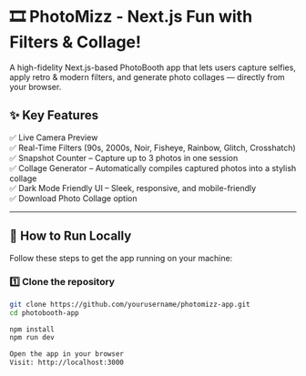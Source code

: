 # 🎞️ PhotoMizz - Next.js Fun with Filters & Collage!

A high-fidelity Next.js-based PhotoBooth app that lets users capture selfies, apply retro & modern filters, and generate photo collages — directly from your browser.


## ✨ Key Features

✅ Live Camera Preview  
✅ Real-Time Filters (90s, 2000s, Noir, Fisheye, Rainbow, Glitch, Crosshatch)  
✅ Snapshot Counter – Capture up to 3 photos in one session  
✅ Collage Generator – Automatically compiles captured photos into a stylish collage  
✅ Dark Mode Friendly UI – Sleek, responsive, and mobile-friendly  
✅ Download Photo Collage option  

---

## 🚀 How to Run Locally

Follow these steps to get the app running on your machine:

### 1️⃣ Clone the repository
```bash
git clone https://github.com/yourusername/photomizz-app.git
cd photobooth-app

npm install
npm run dev

Open the app in your browser
Visit: http://localhost:3000



